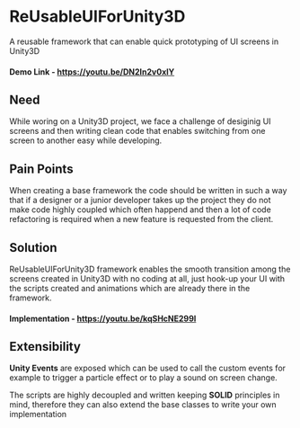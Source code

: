 # ReUsableUIForUnity3D
A reusable framework that can enable quick prototyping of UI screens in Unity3D
#### Demo Link - https://youtu.be/DN2In2v0xIY



## Need
While woring on a Unity3D project, we face a challenge of desiginig UI screens and then writing clean code that enables switching from one screen to another easy while developing.

## Pain Points
When creating a base framework the code should be written in such a way that if a designer or a junior developer takes up the project they do not make  code highly coupled which often happend and then a lot of code refactoring is required when a new feature is requested from the client.

## Solution
ReUsableUIForUnity3D framework enables the smooth transition among the screens created in Unity3D with no coding at all, just hook-up your UI with the scripts created and animations which are already there in the framework.
#### Implementation - https://youtu.be/kqSHcNE299I



## Extensibility
**Unity Events** are exposed which can be used to call the custom events  for example to trigger a particle effect or to play a sound on screen change.

The scripts are highly decoupled and written keeping **SOLID** principles in mind, therefore they can also extend the base classes to write your own implementation
